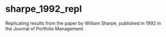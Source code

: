 # sharpe_1992_repl
Replicating results from the paper by William Sharpe, published in 1992 in the Journal of Portfolio Management.
